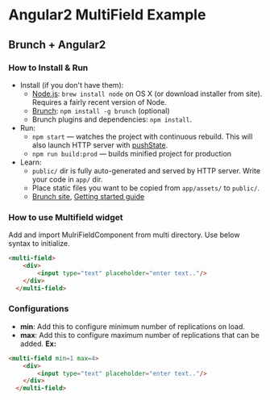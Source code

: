 # Angular2 MultiField Example

## Brunch + Angular2
### How to Install & Run
* Install (if you don't have them):
    * [Node.js](http://nodejs.org): `brew install node` on OS X (or download installer from site). Requires a fairly recent version of Node.
    * [Brunch](http://brunch.io): `npm install -g brunch` (optional)
    * Brunch plugins and dependencies: `npm install`.
* Run:
    * `npm start` — watches the project with continuous rebuild. This will also launch HTTP server with [pushState](https://developer.mozilla.org/en-US/docs/Web/Guide/API/DOM/Manipulating_the_browser_history).
    * `npm run build:prod` — builds minified project for production
* Learn:
    * `public/` dir is fully auto-generated and served by HTTP server.  Write your code in `app/` dir.
    * Place static files you want to be copied from `app/assets/` to `public/`.
    * [Brunch site](http://brunch.io), [Getting started guide](https://github.com/brunch/brunch-guide#readme)
    
### How to use Multifield widget
 Add and import MulriFieldComponent from multi directory. 
Use below syntax to initialize.
```html
<multi-field>
  	<div>
  		<input type="text" placeholder="enter text.."/> 		
  	</div>	
  </multi-field>
```

### Configurations
* **min**: Add this to configure minimum number of replications on load.
* **max**: Add this to configure maximum number of replications that can be added.
**Ex:**
```html
<multi-field min=1 max=4>
  	<div>
  		<input type="text" placeholder="enter text.."/> 		
  	</div>	
  </multi-field>
```  

